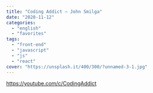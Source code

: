 ```yaml
---
title: "Coding Addict – John Smilga"
date: "2020-11-12"
categories:
  - "english"
  - "favorites"
tags:
  - "front-end"
  - "javascript"
  - "js"
  - "react"
cover: "https://unsplash.it/400/300/?unnamed-3-1.jpg"
---
```


https://youtube.com/c/CodingAddict
